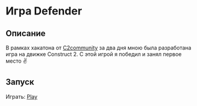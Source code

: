 # Игра Defender

## Описание
В рамках хакатона от [C2community](http://c2community.ru/forum/) за два дня мною была разработана игра на движке Construct 2.
С этой игрой я победил и занял первое место :v:

## Запуск
Играть: [Play](https://dronoti.github.io/defender/defender/)
